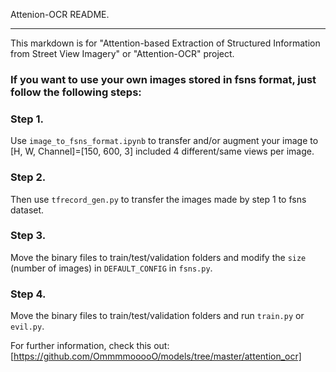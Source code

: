 Attenion-OCR README.
***
  This markdown is for "Attention-based Extraction of Structured Information from Street View Imagery" or "Attention-OCR" project.


### If you want to use your own images stored in fsns format, just follow the following steps:

### Step 1.
 Use `image_to_fsns_format.ipynb` to transfer and/or augment your image to [H, W, Channel]=[150, 600, 3] included 4 different/same views per image.
### Step 2.
Then use `tfrecord_gen.py` to transfer the images made by step 1 to fsns dataset.

### Step 3.
Move the binary files to train/test/validation folders and modify the `size` (number of images) in `DEFAULT_CONFIG` in `fsns.py`.

### Step 4.
Move the binary files to train/test/validation folders and run `train.py` or `evil.py`.

For further information, check this out:
[https://github.com/OmmmmooooO/models/tree/master/attention_ocr]
